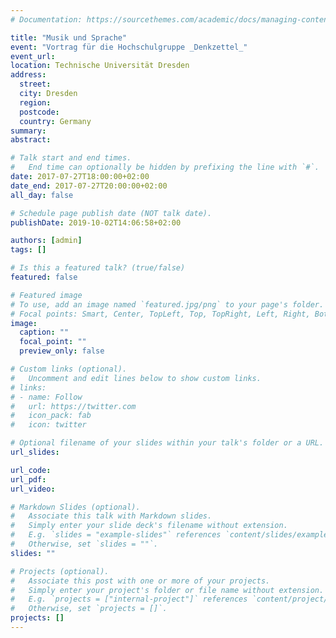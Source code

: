 ```yaml
---
# Documentation: https://sourcethemes.com/academic/docs/managing-content/

title: "Musik und Sprache"
event: "Vortrag für die Hochschulgruppe _Denkzettel_"
event_url:
location: Technische Universität Dresden
address:
  street:
  city: Dresden
  region:
  postcode:
  country: Germany
summary:
abstract:

# Talk start and end times.
#   End time can optionally be hidden by prefixing the line with `#`.
date: 2017-07-27T18:00:00+02:00
date_end: 2017-07-27T20:00:00+02:00
all_day: false

# Schedule page publish date (NOT talk date).
publishDate: 2019-10-02T14:06:58+02:00

authors: [admin]
tags: []

# Is this a featured talk? (true/false)
featured: false

# Featured image
# To use, add an image named `featured.jpg/png` to your page's folder.
# Focal points: Smart, Center, TopLeft, Top, TopRight, Left, Right, BottomLeft, Bottom, BottomRight.
image:
  caption: ""
  focal_point: ""
  preview_only: false

# Custom links (optional).
#   Uncomment and edit lines below to show custom links.
# links:
# - name: Follow
#   url: https://twitter.com
#   icon_pack: fab
#   icon: twitter

# Optional filename of your slides within your talk's folder or a URL.
url_slides:

url_code:
url_pdf:
url_video:

# Markdown Slides (optional).
#   Associate this talk with Markdown slides.
#   Simply enter your slide deck's filename without extension.
#   E.g. `slides = "example-slides"` references `content/slides/example-slides.md`.
#   Otherwise, set `slides = ""`.
slides: ""

# Projects (optional).
#   Associate this post with one or more of your projects.
#   Simply enter your project's folder or file name without extension.
#   E.g. `projects = ["internal-project"]` references `content/project/deep-learning/index.md`.
#   Otherwise, set `projects = []`.
projects: []
---
```

